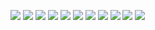 
<a href="https://www.python.org/" title="Check it out" target="_blank"><img src="https://img.shields.io/badge/python_Packages:-grey.svg?logo=python&logoColor=F5F5F5"/></a>
<a href="https://github.com/tensorflow/tensorflow" title="Check it out" target="_blank"><img src="https://img.shields.io/badge/TensorFlow-blue.svg?logo=tensorflow"/></a>
<a href="https://github.com/numpy/numpy" title="Check it out" target="_blank"><img src="https://img.shields.io/badge/NumPy-blue.svg?logo=numpy"/></a>
<a href="https://github.com/pandas-dev/pandas" title="Check it out" target="_blank"><img src="https://img.shields.io/badge/pandas-blue.svg?logo=pandas"/></a>
<a href="https://github.com/scikit-learn/scikit-learn" title="Check it out" target="_blank"><img src="https://img.shields.io/badge/scikit learn-blue.svg?logo=scikit-learn"/></a>
<a href="https://github.com/scipy/scipy" title="Check it out" target="_blank"><img src="https://img.shields.io/badge/SciPy-blue.svg?logo=scipy "/></a>
<a href="https://pypi.org/project/pandasql/" title="Check it out" target="_blank"><img src="https://img.shields.io/badge/pandasql-blue.svg"/></a>
<a href="https://pypi.org/project/pymongo/" title="Check it out" target="_blank"><img src="https://img.shields.io/badge/pymongo-blue.svg"/></a>
<a href="https://github.com/google/re2" title="Check it out" target="_blank"><img src="https://img.shields.io/badge/RE2-blue.svg"/></a>
<a href="https://github.com/matplotlib/matplotlib/" title="Check it out" target="_blank"><img src="https://img.shields.io/badge/matplotlib-blue.svg"/></a>
<a href="" title="and more..." target="_blank"><img src="https://img.shields.io/badge/...-blue.svg"/></a>
